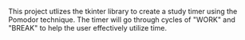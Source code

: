 This project utlizes the tkinter library to create a study timer using the Pomodor technique. The timer will go through cycles of "WORK" and "BREAK" to help the user effectively utilize time. 
